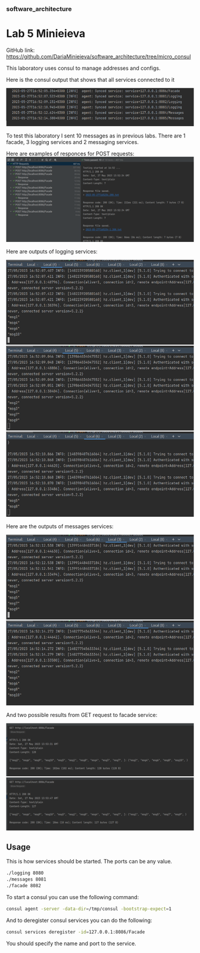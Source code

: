 ### software_architecture
# Lab 5 Minieieva

GitHub link: https://github.com/DariaMinieieva/software_architecture/tree/micro_consul

This laboratory uses consul to manage addresses and configs.

Here is the consul output that shows that all services connected to it

![img](images/1.png)

To test this laboratory I sent 10 messages as in previous labs.
There are 1 facade, 3 logging services and 2 messaging services.

Here are examples of responces for POST requests:
![img](images/2.png)

Here are outputs of logging services:

![img](images/3.png)
![img](images/4.png)
![img](images/5.png)

Here are the outputs of messages services:

![img](images/6.png)
![img](images/7.png)

And two possible results from GET request to facade service:

![img](images/8.png)
![img](images/9.png)

## Usage

This is how services should be started. The ports can be any value.

```bash
./logging 8080
./messages 8081
./facade 8082
```

To start a consul you can use the following command:

```bash
consul agent -server -data-dir=/tmp/consul -bootstrap-expect=1
```

And to deregister consul services you can do the following:

```bash
consul services deregister -id=127.0.0.1:8086/Facade
```
You should specify the name and port to the service.